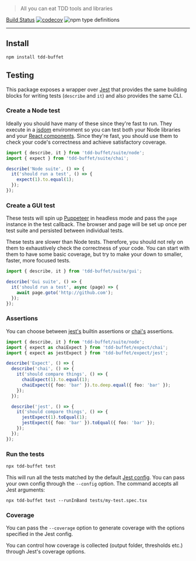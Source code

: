 > All you can eat TDD tools and libraries

[Build Status](https://github.com/NiGhTTraX/tdd-buffet/workflows/Tests/badge.svg) [![codecov](https://codecov.io/gh/NiGhTTraX/tdd-buffet/branch/master/graph/badge.svg)](https://codecov.io/gh/NiGhTTraX/tdd-buffet) ![npm type definitions](https://img.shields.io/npm/types/@tdd-buffet/react.svg)

----

## Install

```sh
npm install tdd-buffet
```


## Testing

This package exposes a wrapper over [Jest](https://jestjs.io) that provides the same building blocks for writing tests (`describe` and `it`) and also provides the same CLI.

### Create a Node test

Ideally you should have many of these since they're fast to run. They execute in a [jsdom](https://github.com/jsdom/jsdom) environment so you can test both your Node libraries and your [React components](../react/README.md). Since they're fast, you should use them to check your code's correctness and achieve satisfactory coverage.

```typescript
import { describe, it } from 'tdd-buffet/suite/node';
import { expect } from 'tdd-buffet/suite/chai';

describe('Node suite', () => {
  it('should run a test', () => {
    expect(1).to.equal(1); 
  });
});
```

### Create a GUI test

These tests will spin up [Puppeteer](https://pptr.dev/) in headless mode and pass the `page` instance in the test callback. The browser and page will be set up once per test suite and persisted between individual tests. 

These tests are slower than Node tests. Therefore, you should not rely on them to exhaustively check the correctness of your code. You can start with them to have some basic coverage, but try to make your down to smaller, faster, more focused tests.

```typescript
import { describe, it } from 'tdd-buffet/suite/gui';

describe('Gui suite', () => {
  it('should run a test', async (page) => {
    await page.goto('http://github.com');
  });
});
```

### Assertions

You can choose between [jest's](https://jestjs.io/docs/en/expect) builtin assertions or [chai's](https://www.chaijs.com/) assertions.

```typescript
import { describe, it } from 'tdd-buffet/suite/node';
import { expect as chaiExpect } from 'tdd-buffet/expect/chai';
import { expect as jestExpect } from 'tdd-buffet/expect/jest';

describe('Expect', () => {
  describe('chai', () => {
    it('should compare things', () => {
      chaiExpect(1).to.equal(1);
      chaiExpect({ foo: 'bar' }).to.deep.equal({ foo: 'bar' });
    });
  });

  describe('jest', () => {
    it('should compare things', () => {
      jestExpect(1).toEqual(1);
      jestExpect({ foo: 'bar' }).toEqual({ foo: 'bar' });
    });
  });
});
```

### Run the tests

```sh
npx tdd-buffet test
```

This will run all the tests matched by the default [Jest config](../jest-config). You can pass your own config through the `--config` option. The command accepts all Jest arguments:

```shell script
npx tdd-buffet test --runInBand tests/my-test.spec.tsx
```

### Coverage

You can pass the `--coverage` option to generate coverage with the options specified in the Jest config.

You can control how coverage is collected (output folder, thresholds etc.) through Jest's coverage options.

